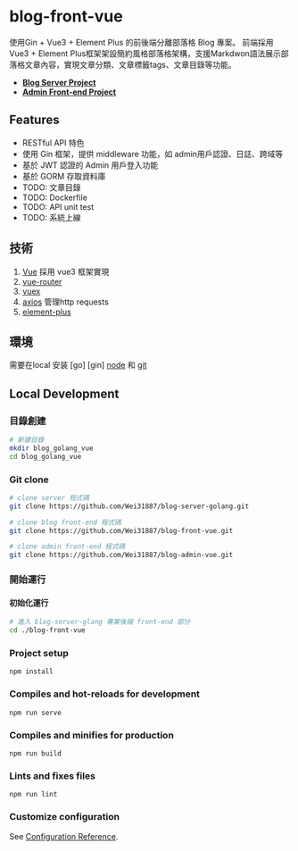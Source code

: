 # blog-front-vue

使用Gin + Vue3 + Element Plus 的前後端分離部落格 Blog 專案。
前端採用 Vue3 + Element Plus框架架設簡約風格部落格架構，支援Markdwon語法展示部落格文章內容，實現文章分類、文章標籤tags、文章目錄等功能。

- **[Blog Server Project](https://github.com/Wei31887/blog-server-golang)**
- **[Admin Front-end Project](https://github.com/Wei31887/blog-admin-vue)**

## Features

- RESTful API 特色
- 使用 Gin 框架，提供 middleware 功能，如 admin用戶認證、日誌、跨域等
- 基於 JWT 認證的 Admin 用戶登入功能
- 基於 GORM 存取資料庫
- TODO: 文章目錄
- TODO: Dockerfile
- TODO: API unit test
- TODO: 系統上線

## 技術

1. [Vue](https://github.com/vuejs/vue) 採用 vue3 框架實現
2. [vue-router](https://github.com/vuejs/vue-router)
3. [vuex](https://github.com/vuejs/vuex) 
4. [axios](https://github.com/axios/axios) 管理http requests
2. [element-plus](https://github.com/element-plus/element-plus) 

## 環境

需要在local 安装 [go] [gin] [node](http://nodejs.org/) 和 [git](https://git-scm.com/) 

## Local Development

### 目錄創建

```bash
# 新建目錄
mkdir blog_golang_vue
cd blog_golang_vue
```

### Git clone

```bash
# clone server 程式碼
git clone https://github.com/Wei31887/blog-server-golang.git

# clone blog front-end 程式碼
git clone https://github.com/Wei31887/blog-front-vue.git

# clone admin front-end 程式碼
git clone https://github.com/Wei31887/blog-admin-vue.git
```

### 開始運行

#### 初始化運行

```bash
# 進入 blog-server-glang 專案後端 front-end 部分
cd ./blog-front-vue

```

### Project setup
```
npm install
```

### Compiles and hot-reloads for development
```
npm run serve
```

### Compiles and minifies for production
```
npm run build
```

### Lints and fixes files
```
npm run lint
```

### Customize configuration
See [Configuration Reference](https://cli.vuejs.org/config/).
